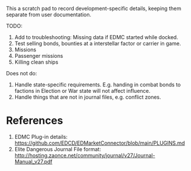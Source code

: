 This a scratch pad to record development-specific details, keeping them separate from user documentation.

TODO:
1. Add to troubleshooting: Missing data if EDMC started while docked.
2. Test selling bonds, bounties at a interstellar factor or carrier in game.
3. Missions
4. Passenger missions
5. Killing clean ships

Does not do:
1. Handle state-specific requirements. E.g. handing in combat bonds to factions in Election or War state will not affect influence.
2. Handle things that are not in journal files, e.g. conflict zones.

# References

1. EDMC Plug-in details: https://github.com/EDCD/EDMarketConnector/blob/main/PLUGINS.md
2. Elite Dangerous Journal File format: http://hosting.zaonce.net/community/journal/v27/Journal-Manual_v27.pdf

